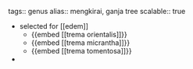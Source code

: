 tags:: genus
alias:: mengkirai, ganja tree
scalable:: true

- selected for [[edem]]
	- {{embed [[trema orientalis]]}}
	- {{embed [[trema micrantha]]}}
	- {{embed [[trema tomentosa]]}}
-